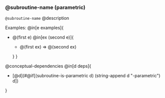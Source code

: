 ### @subroutine-name (parametric)

`@subroutine-name` @description

Examples:
@in[e examples]{
- @(first e)
  @in[ex (second e)]{
    - @(first ex) => @(second ex)

  }
}

@conceptual-dependencies
@in[d deps]{
- [@d](#@if[(subroutine-is-parametric d)
            (string-append d "-parametric")
            d])

}
